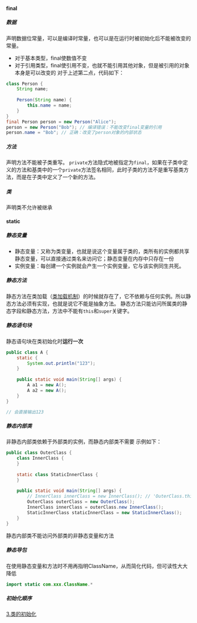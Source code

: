 #### final
##### 数据
声明数据位常量，可以是编译时常量，也可以是在运行时被初始化后不能被改变的常量。
- 对于基本类型，final使数值不变
- 对于引用类型，final使引用不变，也就不能引用其他对象，但是被引用的对象本身是可以改变的
对于上述第二点，代码如下：
``` java
class Person {  
    String name;  
  
    Person(String name) {  
        this.name = name;  
    }  
}
final Person person = new Person("Alice");
person = new Person("Bob"); // 编译错误：不能改变final变量的引用
person.name = "Bob"; // 正确：改变了person对象的内部状态
```
##### 方法
声明方法不能被子类重写。
`private`方法隐式地被指定为`final`，如果在子类中定义的方法和基类中的一个`private`方法签名相同，此时子类的方法不是重写基类方法，而是在子类中定义了一个新的方法。
##### 类
声明类不允许被继承
#### static
##### 静态变量
- 静态变量：又称为类变量，也就是说这个变量属于类的，类所有的实例都共享静态变量，可以直接通过类名来访问它；静态变量在内存中只存在一份
- 实例变量：每创建一个实例就会产生一个实例变量，它与该实例同生共死。
##### 静态方法
静态方法在类加载（[类加载机制](../JVM/类加载机制.md)）的时候就存在了，它不依赖与任何实例。所以静态方法必须有实现，也就是说它不能是抽象方法。
静态方法只能访问所属类的静态字段和静态方法，方法中不能有`this`和`super`关键字。
##### 静态语句块
静态语句块在类初始化时**运行一次**
``` java
public class A {  
    static {  
        System.out.println("123");  
    }  
  
    public static void main(String[] args) {  
        A a1 = new A();  
        A a2 = new A();  
    }  
}

// 会直接输出123
```
##### 静态内部类
非静态内部类依赖于外部类的实例，而静态内部类不需要
示例如下：
``` java
public class OuterClass {  
    class InnerClass {  
    }  
  
    static class StaticInnerClass {  
    }  
  
    public static void main(String[] args) {  
        // InnerClass innerClass = new InnerClass(); // 'OuterClass.this' cannot be referenced from a static context  
        OuterClass outerClass = new OuterClass();  
        InnerClass innerClass = outerClass.new InnerClass();  
        StaticInnerClass staticInnerClass = new StaticInnerClass();  
    }  
}
```
静态内部类不能访问外部类的非静态变量和方法
##### 静态导包
在使用静态变量和方法时不用再指明ClassName，从而简化代码，但可读性大大降低

``` java
import static com.xxx.ClassName.*
```
##### 初始化顺序
[3.类的初始化](../JVM/类加载机制.md#3.类的初始化)